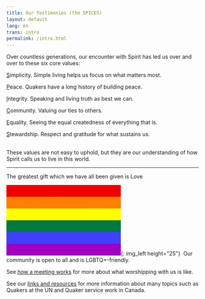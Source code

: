 ```yaml
---
title: Our Testimonies (the SPICES)
layout: default
lang: en
trans: intro
permalink: /intro.html
---
```

Over countless generations, our encounter with Spirit has led us over and over to these six core values:

<i class="far fa-circle fa-fw fa-2x color-1-dark-text" style=""></i> <u>S</u>implicity. Simple living helps us focus on what matters most.

<i class="fas fa-dove fa-fw fa-2x color-1-light-text" style=""></i> <u>P</u>eace. Quakers have a long history of building peace. 

<i class="fas fa-handshake fa-fw fa-2x color-1-dark-text" style=""></i> <u>I</u>ntegrity. Speaking and living truth as best we can.

<i class="fas fa-comments fa-fw fa-2x color-1-text" style=""></i> <u>C</u>ommunity. Valuing our ties to others.

<i class="fab fa-creative-commons-nd fa-fw fa-2x color-1-light-text" style=""></i> <u>E</u>quality. Seeing the equal createdness of everything that is.

<i class="fab fa-pagelines fa-fw fa-2x" style="color: darkgreen;"></i> <u>S</u>tewardship. Respect and gratitude for what sustains us.

<br>
These values are not easy to uphold, but they are our understanding of how Spirit calls us to live in this world.


*************

<i class="fas fa-heart fa-fw fa-2x" style="color: indianred"></i> The greatest gift which we have all been given is Love
  
![](/assets/images/Rainbow-Flag.jpg){: img_left height="25"} &nbsp;Our community is open to all and is LGBTQ+-friendly.

See [how a meeting works](/about.html) for more about what worshipping with us is like.

See our [links and resources](links_history.html) for more information about many topics such as Quakers at the UN and Quaker service work in Canada.
